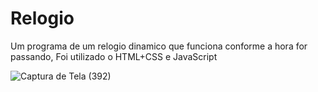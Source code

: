 # Relogio
Um programa de um relogio dinamico que funciona conforme a hora for passando, Foi utilizado o HTML+CSS e JavaScript


![Captura de Tela (392)](https://github.com/RennanXD/Relogio/assets/91549549/a1edf11e-ae3b-47b1-9aa4-f3876cba9dd0)
